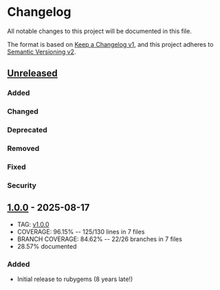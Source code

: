 # Changelog
All notable changes to this project will be documented in this file.

The format is based on [Keep a Changelog v1](https://keepachangelog.com/en/1.0.0/),
and this project adheres to [Semantic Versioning v2](https://semver.org/spec/v2.0.0.html).

## [Unreleased]
### Added
### Changed
### Deprecated
### Removed
### Fixed
### Security

## [1.0.0] - 2025-08-17
- TAG: [v1.0.0][1.0.0t]
- COVERAGE:  96.15% -- 125/130 lines in 7 files
- BRANCH COVERAGE:  84.62% -- 22/26 branches in 7 files
- 28.57% documented
### Added
- Initial release to rubygems (8 years late!)

###

[Unreleased]: https://gitlab.com/galtzo-floss/floss_funding/-/compare/v1.0.0...main
[1.0.0]: https://gitlab.com/galtzo-floss/floss_funding/-/compare/389ece6fb9bd04013d11edca6fb6830139a84f4c...v1.0.0
[1.0.0t]: https://gitlab.com/galtzo-floss/floss_funding/-/tags/v1.0.0
